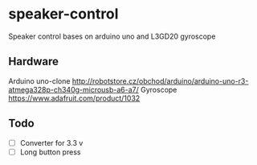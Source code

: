# speaker-control
Speaker control bases on arduino uno and L3GD20 gyroscope

## Hardware
Arduino uno-clone http://robotstore.cz/obchod/arduino/arduino-uno-r3-atmega328p-ch340g-microusb-a6-a7/
Gyroscope https://www.adafruit.com/product/1032

## Todo
* [ ] Converter for 3.3 v
* [ ] Long button press
